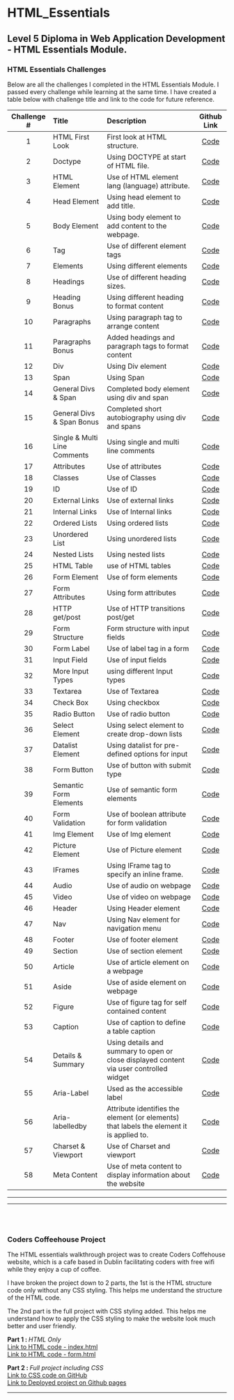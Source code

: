 # HTML_Essentials
## Level 5 Diploma in Web Application Development - HTML Essentials Module.



### HTML Essentials Challenges

Below are all the challenges I completed in the HTML Essentials Module.  I passed every challenge while learning at the same time.  I have created a table below with challenge title and link to the code for future reference.

| Challenge #| Title |Description | Github Link |
| :---:      | :---  |:--         | :---:       |
|1  |   HTML First Look |   First look at HTML structure.   | <a href="https://github.com/TaherCCG/HTML_Essentials/blob/48c8c52cee40cf5dfc4fb5d96d5d61b8818ad7d4/01-FirstLook/Index.html">Code</a> |
|2  |   Doctype |   Using DOCTYPE at start of HTML file.    | <a href="https://github.com/TaherCCG/HTML_Essentials/blob/48c8c52cee40cf5dfc4fb5d96d5d61b8818ad7d4/02-DOCTYPE/index.html">Code</a> |
|3  |   HTML Element    |   Use of HTML element lang (language) attribute.  |   <a href="https://github.com/TaherCCG/HTML_Essentials/blob/48c8c52cee40cf5dfc4fb5d96d5d61b8818ad7d4/03-LangAttribute/index.html">Code</a> |
|4  |   Head Element    |   Using head element to add title.    | <a href="https://github.com/TaherCCG/HTML_Essentials/blob/48c8c52cee40cf5dfc4fb5d96d5d61b8818ad7d4/04-TitleElement/index.html">Code</a> |
|5  |   Body Element    |   Using body element to add content to the webpage.   | <a href="https://github.com/TaherCCG/HTML_Essentials/blob/48c8c52cee40cf5dfc4fb5d96d5d61b8818ad7d4/05-BodyElement/index.html">Code</a> |
|6  |   Tag    | Use of different element tags  |   <a href="https://github.com/TaherCCG/HTML_Essentials/blob/48c8c52cee40cf5dfc4fb5d96d5d61b8818ad7d4/06-Tags/index.html">Code</a> |
|7  |   Elements | Using different elements   | <a href="https://github.com/TaherCCG/HTML_Essentials/blob/48c8c52cee40cf5dfc4fb5d96d5d61b8818ad7d4/07-Elements/index.html">Code</a> |
|8  |   Headings    |   Use of different heading sizes. |   <a href="https://github.com/TaherCCG/HTML_Essentials/blob/48c8c52cee40cf5dfc4fb5d96d5d61b8818ad7d4/08-Headings/index.html">Code</a> |
|9  |   Heading Bonus   |   Using different heading to format content   | <a href="https://github.com/TaherCCG/HTML_Essentials/blob/48c8c52cee40cf5dfc4fb5d96d5d61b8818ad7d4/09-HeadingsBonusChallenge/index.html">Code</a> |
|10  |   Paragraphs  |  Using paragraph tag to arrange content    |   <a href="https://github.com/TaherCCG/HTML_Essentials/blob/e036db2f77765e9c78a7f317cd1287c19583282d/10-Paragraphs/index.html">Code</a> |
|11  |   Paragraphs Bonus  |    Added headings and paragraph tags to format content   |   <a href="https://github.com/TaherCCG/HTML_Essentials/blob/e036db2f77765e9c78a7f317cd1287c19583282d/11-ParagraphsBonus/index.html">Code</a> |
|12  |   Div  | Using Div element   |   <a href="https://github.com/TaherCCG/HTML_Essentials/blob/e036db2f77765e9c78a7f317cd1287c19583282d/12-Div/index.html">Code</a> |
|13  |   Span  |    Using Span   |   <a href="https://github.com/TaherCCG/HTML_Essentials/blob/e036db2f77765e9c78a7f317cd1287c19583282d/13-Span/index.html">Code</a> |
|14  |   General Divs & Span  |Completed body element using div and span    |   <a href="https://github.com/TaherCCG/HTML_Essentials/blob/e036db2f77765e9c78a7f317cd1287c19583282d/14-GeneralDivs%26Spans/Index.html">Code</a> |
|15  |   General Divs & Span Bonus  |   Completed short autobiography using div and spans      |   <a href="https://github.com/TaherCCG/HTML_Essentials/blob/e036db2f77765e9c78a7f317cd1287c19583282d/15-GeneralDivs%26SpansBonus/index.html">Code</a> |
|16  |   Single & Multi Line Comments  |    Using single and multi line comments   |   <a href="https://github.com/TaherCCG/HTML_Essentials/blob/e036db2f77765e9c78a7f317cd1287c19583282d/16-Single%26Multi-LineComments/index.html">Code</a> |
|17  |   Attributes  |  Use of attributes   |   <a href="https://github.com/TaherCCG/HTML_Essentials/blob/e036db2f77765e9c78a7f317cd1287c19583282d/17-Attributes/index.html">Code</a> |
|18  |   Classes  | Use of Classes   |   <a href="https://github.com/TaherCCG/HTML_Essentials/blob/e036db2f77765e9c78a7f317cd1287c19583282d/18-Classes/index.html">Code</a> |
|19  |   ID  |  Use of ID   |   <a href="https://github.com/TaherCCG/HTML_Essentials/blob/e036db2f77765e9c78a7f317cd1287c19583282d/19-ID/index.html">Code</a> |
|20  |   External Links  |  Use of external links   |   <a href="https://github.com/TaherCCG/HTML_Essentials/blob/e036db2f77765e9c78a7f317cd1287c19583282d/20-ExternalLinks/index.html">Code</a> |
|21  |   Internal Links  |  Use of Internal links   |   <a href="https://github.com/TaherCCG/HTML_Essentials/blob/e036db2f77765e9c78a7f317cd1287c19583282d/21-InternalLinks/index.html">Code</a> |
|22  |   Ordered Lists  |   Using ordered lists   |   <a href="https://github.com/TaherCCG/HTML_Essentials/blob/e036db2f77765e9c78a7f317cd1287c19583282d/22-OrderedList/index.html">Code</a> |
|23  |   Unordered List  |  Using unordered lists   |   <a href="https://github.com/TaherCCG/HTML_Essentials/blob/e036db2f77765e9c78a7f317cd1287c19583282d/23-UnorderedList/index.html">Code</a> |
|24  |   Nested Lists  |    Using nested lists   |   <a href="https://github.com/TaherCCG/HTML_Essentials/blob/e036db2f77765e9c78a7f317cd1287c19583282d/24-NestedList/index.html">Code</a> |
|25  |   HTML Table  |  use of HTML tables   |   <a href="https://github.com/TaherCCG/HTML_Essentials/blob/e036db2f77765e9c78a7f317cd1287c19583282d/25-HTMLTables/index.html">Code</a> |
|26  |   Form Element  |    Use of form elements   |   <a href="https://github.com/TaherCCG/HTML_Essentials/blob/e036db2f77765e9c78a7f317cd1287c19583282d/26-FormElement/index.html">Code</a> |
|27  |   Form Attributes  | Using form attributes   |   <a href="https://github.com/TaherCCG/HTML_Essentials/blob/e036db2f77765e9c78a7f317cd1287c19583282d/27-FormAttributes/index.html">Code</a> |
|28  |   HTTP get/post |    Use of HTTP transitions post/get   |   <a href="https://github.com/TaherCCG/HTML_Essentials/blob/e036db2f77765e9c78a7f317cd1287c19583282d/28-HTTP/index.html">Code</a> |
|29  |   Form Structure  |  Form structure with input fields   |   <a href="https://github.com/TaherCCG/HTML_Essentials/blob/e036db2f77765e9c78a7f317cd1287c19583282d/29-FormStructure/index.html">Code</a> |
|30  |   Form Label  |  Use of label tag in a form  |   <a href="https://github.com/TaherCCG/HTML_Essentials/blob/e036db2f77765e9c78a7f317cd1287c19583282d/30-FormLabel/index.html">Code</a> |
|31  |   Input Field  |Use of input fields   |   <a href="https://github.com/TaherCCG/HTML_Essentials/blob/e036db2f77765e9c78a7f317cd1287c19583282d/31-InputField/index.html">Code</a> |
|32  |   More Input Types  |    using different Input types       |   <a href="https://github.com/TaherCCG/HTML_Essentials/blob/e036db2f77765e9c78a7f317cd1287c19583282d/32-MoreInputTypes/index.html">Code</a> |
|33  |   Textarea  |Use of Textarea   |   <a href="https://github.com/TaherCCG/HTML_Essentials/blob/e036db2f77765e9c78a7f317cd1287c19583282d/33-Textarea/index.html">Code</a> |
|34  |   Check Box  |   Using checkbox   |   <a href="https://github.com/TaherCCG/HTML_Essentials/blob/e036db2f77765e9c78a7f317cd1287c19583282d/34-Checkbox/index.html">Code</a> |
|35  |   Radio Button  |    Use of radio button   |   <a href="https://github.com/TaherCCG/HTML_Essentials/blob/e036db2f77765e9c78a7f317cd1287c19583282d/35-RadioButton/index.html">Code</a> |
|36  |   Select Element  |  Using select element to create drop-down lists  |   <a href="https://github.com/TaherCCG/HTML_Essentials/blob/e036db2f77765e9c78a7f317cd1287c19583282d/36-SelectElement/index.html">Code</a> |
|37  |   Datalist Element  |    Using datalist for pre-defined options for input    |   <a href="https://github.com/TaherCCG/HTML_Essentials/blob/e036db2f77765e9c78a7f317cd1287c19583282d/37-DatalistElement/index.html">Code</a> |
|38  |   Form Button  | Use of button with submit type  |   <a href="https://github.com/TaherCCG/HTML_Essentials/blob/e036db2f77765e9c78a7f317cd1287c19583282d/38-FormButton/index.html">Code</a> |
|39  |   Semantic Form Elements  |  Use of semantic form elements   |   <a href="https://github.com/TaherCCG/HTML_Essentials/blob/e036db2f77765e9c78a7f317cd1287c19583282d/39-SematicFormElements/index.html">Code</a> |
|40  |   Form Validation  | Use of boolean attribute for form validation   |   <a href="https://github.com/TaherCCG/HTML_Essentials/blob/e036db2f77765e9c78a7f317cd1287c19583282d/40-FormValidation/index.html">Code</a> |
|41  |   Img Element  | Use of Img element     |   <a href="https://github.com/TaherCCG/HTML_Essentials/blob/e036db2f77765e9c78a7f317cd1287c19583282d/41-ImgElement/index.html">Code</a> |
|42  |   Picture Element  | Use of Picture element   |   <a href="https://github.com/TaherCCG/HTML_Essentials/blob/e036db2f77765e9c78a7f317cd1287c19583282d/42-PictureElement/index.html">Code</a> |
|43  |   IFrames  | Using IFrame tag to specify an inline frame.   |   <a href="https://github.com/TaherCCG/HTML_Essentials/blob/e036db2f77765e9c78a7f317cd1287c19583282d/43-IFrames/index.html">Code</a> |
|44  |   Audio  |   Use of audio on webpage   |   <a href="https://github.com/TaherCCG/HTML_Essentials/blob/e036db2f77765e9c78a7f317cd1287c19583282d/44-Audio/index.html">Code</a> |
|45  |   Video  |   Use of video on webpage   |   <a href="https://github.com/TaherCCG/HTML_Essentials/blob/e036db2f77765e9c78a7f317cd1287c19583282d/45-Video/index.html">Code</a> |
|46  |   Header  |  Using Header element   |   <a href="https://github.com/TaherCCG/HTML_Essentials/blob/e036db2f77765e9c78a7f317cd1287c19583282d/46-Header/index.html">Code</a> |
|47  |   Nav  | Using Nav element for navigation menu   |   <a href="https://github.com/TaherCCG/HTML_Essentials/blob/e036db2f77765e9c78a7f317cd1287c19583282d/47-Nav/index.html">Code</a> |
|48  |   Footer  |  Use of footer element   |   <a href="https://github.com/TaherCCG/HTML_Essentials/blob/e036db2f77765e9c78a7f317cd1287c19583282d/48-Footer/index.html">Code</a> |
|49  |   Section  | Use of section element   |   <a href="https://github.com/TaherCCG/HTML_Essentials/blob/e036db2f77765e9c78a7f317cd1287c19583282d/49-Section/index.html">Code</a> |
|50  |   Article  | Use of article element on a webpage   |   <a href="https://github.com/TaherCCG/HTML_Essentials/blob/e036db2f77765e9c78a7f317cd1287c19583282d/50-Article/index.html">Code</a> |
|51  |   Aside  |   Use of aside element on webpage   |   <a href="https://github.com/TaherCCG/HTML_Essentials/blob/e036db2f77765e9c78a7f317cd1287c19583282d/51-Aside/index.html">Code</a> |
|52  |   Figure  |  Use of figure tag for self contained content   |   <a href="https://github.com/TaherCCG/HTML_Essentials/blob/e036db2f77765e9c78a7f317cd1287c19583282d/52-Figure/index.html">Code</a> |
|53  |   Caption  | Use of caption to define a table caption  |   <a href="https://github.com/TaherCCG/HTML_Essentials/blob/e036db2f77765e9c78a7f317cd1287c19583282d/53-Caption/index.html">Code</a> |
|54  |   Details & Summary  |   Using details and summary to open or close displayed content via user controlled widget  |   <a href="https://github.com/TaherCCG/HTML_Essentials/blob/e036db2f77765e9c78a7f317cd1287c19583282d/54-Details%26Summary/index.html">Code</a> |
|55  |   Aria-Label  |  Used as the accessible label  |   <a href="https://github.com/TaherCCG/HTML_Essentials/blob/e036db2f77765e9c78a7f317cd1287c19583282d/55-aria-label/index.html">Code</a> |
|56  |   Aria-labelledby  |  Attribute identifies the element (or elements) that labels the element it is applied to.  |   <a href="https://github.com/TaherCCG/HTML_Essentials/blob/e036db2f77765e9c78a7f317cd1287c19583282d/56-aria-labelledby/index.html">Code</a> |
|57  |   Charset & Viewport  |  Use of Charset and viewport   |   <a href="https://github.com/TaherCCG/HTML_Essentials/blob/e036db2f77765e9c78a7f317cd1287c19583282d/57-Charset%26Viewport/index.html">Code</a> |
|58  |   Meta Content  |    Use of meta content to display information about the website    |   <a href="https://github.com/TaherCCG/HTML_Essentials/blob/e036db2f77765e9c78a7f317cd1287c19583282d/58-MetaContent/index.html">Code</a> |

<hr>
<hr>
<br>
<br>

### Coders Coffeehouse Project
The HTML essentials walkthrough project was to create Coders Coffehouse website, which is a cafe based in Dublin facilitating coders with free wifi while they enjoy a cup of coffee.

I have broken the project down to 2 parts, the 1st is the HTML structure code only without any CSS styling.  This helps me understand the structure of the HTML code.

The 2nd part is the full project with CSS styling added.  This helps me understand how to apply the CSS styling to make the website look much better and user friendly.

<strong>Part 1 : </strong><em>HTML Only</em><br>
<a href="https://github.com/TaherCCG/HTML_Essentials/blob/e036db2f77765e9c78a7f317cd1287c19583282d/00-HTMLEssentialsProject-CodersCoffeehouse/index.html">Link to HTML code - index.html</a><br>
<a href="https://github.com/TaherCCG/HTML_Essentials/blob/e036db2f77765e9c78a7f317cd1287c19583282d/00-HTMLEssentialsProject-CodersCoffeehouse/form.html">Link to HTML code - form.html</a>


<strong>Part 2 : </strong><em>Full project including CSS</em><br>
<a href="https://github.com/TaherCCG/CodersCoffeehouseProject/blob/bba2b528b9a864f7f1951dd262a1facd45b0b768/css/style.css">Link to CSS code on GitHub</a><br>
<a href="https://taherccg.github.io/CodersCoffeehouseProject/index.html">Link to Deployed project on Github pages</a>
<hr>
